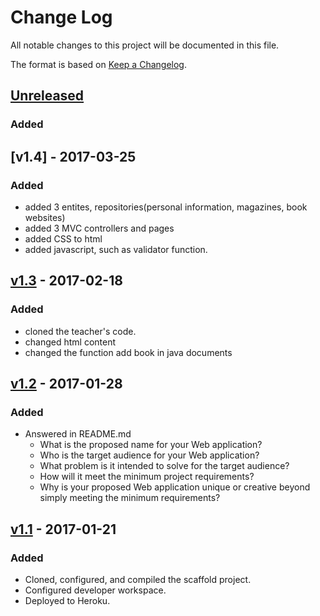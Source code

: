 # Change Log
All notable changes to this project will be documented in this file.

The format is based on [Keep a Changelog](http://keepachangelog.com/).

## [Unreleased]
### Added

## [v1.4] - 2017-03-25
### Added
- added 3 entites, repositories(personal information, magazines, book websites)
- added 3 MVC controllers and pages
- added CSS to html
- added javascript, such as validator function.

## [v1.3] - 2017-02-18
### Added
- cloned the teacher's code.
- changed html content
- changed the function add book in java documents

## [v1.2] - 2017-01-28
### Added
- Answered in README.md
    - What is the proposed name for your Web application?
    - Who is the target audience for your Web application?
    - What problem is it intended to solve for the target audience?
    - How will it meet the minimum project requirements?
    - Why is your proposed Web application unique or creative beyond simply meeting the minimum requirements?

## [v1.1] - 2017-01-21
### Added
- Cloned, configured, and compiled the scaffold project.
- Configured developer workspace.
- Deployed to Heroku.

[Unreleased]: https://github.com/infsci2560sp17/full-stack-web-zhangchi940617/compare/v1.3...HEAD
[v1.3]: https://github.com/infsci2560sp17/full-stack-web-zhangchi940617/compare/v1.2...v1.3
[v1.2]: https://github.com/infsci2560sp17/full-stack-web-zhangchi940617/compare/v1.1...v1.2
[v1.1]: https://github.com/infsci2560sp17/full-stack-web-zhangchi940617/compare/...v1.1